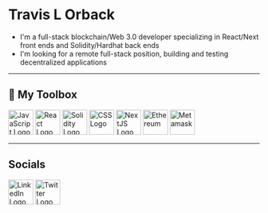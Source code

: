 # Travis L Orback

- I'm a full-stack blockchain/Web 3.0 developer specializing in React/Next front ends and Solidity/Hardhat back ends
- I'm looking for a remote full-stack position, building and testing decentralized applications

---

## 🧰 My Toolbox

<img src="https://cdn.worldvectorlogo.com/logos/logo-javascript.svg" alt="JavaScript Logo" width="50" height="50" /> <img src="https://cdn.worldvectorlogo.com/logos/react-1.svg" alt="React Logo" width="50" height="50" /> <img src="https://cdn.worldvectorlogo.com/logos/solidity.svg" alt="Solidity Logo" width="50" height="50"/> <img src="https://cdn.worldvectorlogo.com/logos/css-3.svg" alt="CSS Logo" width="50" height="50"/> <img src="https://www.svgrepo.com/show/354113/nextjs-icon.svg" alt="NextJS Logo" width="50" height="50" /> <img src="https://cdn.worldvectorlogo.com/logos/ethereum-eth.svg" alt="Ethereum" width="50" height="50"/> <img src="https://github.com/MetaMask/brand-resources/raw/master/SVG/metamask-fox.svg" alt="Metamask" widt="50" height="50"/>

---

## Socials

<a href="https://www.linkedin.com/in/travislorback/" target="_blank" rel="noreferrer"><img src="https://cdn.worldvectorlogo.com/logos/linkedin-icon-2.svg" alt="LinkedIn Logo" width="50" height="50" /></a> <a href="https://twitter.com/tlorback" target="_blank" rel="noreferrer"><img src="https://upload.wikimedia.org/wikipedia/sco/thumb/9/9f/Twitter_bird_logo_2012.svg/172px-Twitter_bird_logo_2012.svg.png?20141014130605" alt="Twitter Logo" width="50" height="50" /></a>
<!--
**WYTANA/WYTANA** is a ✨ _special_ ✨ repository because its `README.md` (this file) appears on your GitHub profile.

Here are some ideas to get you started:

- 🔭 I’m currently working on ...
- 🌱 I’m currently learning ...
- 👯 I’m looking to collaborate on ...
- 🤔 I’m looking for help with ...
- 💬 Ask me about ...
- 📫 How to reach me: ...
- 😄 Pronouns: ...
- ⚡ Fun fact: ...
-->
